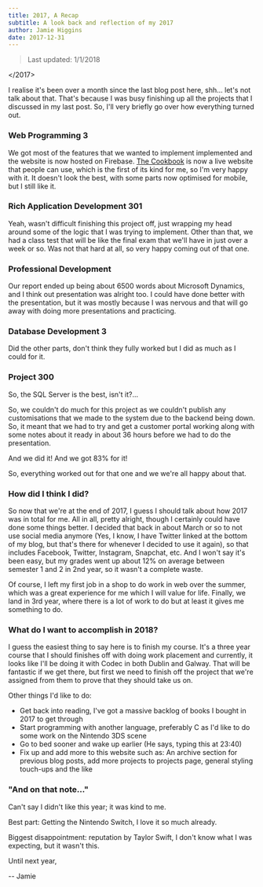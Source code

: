 ```yaml
---
title: 2017, A Recap
subtitle: A look back and reflection of my 2017
author: Jamie Higgins
date: 2017-12-31
---
```


> Last updated: 1/1/2018

</2017>

I realise it's been over a month since the last blog post here, shh... let's not talk about that. That's because I was busy finishing up all the projects that I discussed in my last post. So, I'll very briefly go over how everything turned out.

### Web Programming 3

We got most of the features that we wanted to implement implemented and the website is now hosted on Firebase. [The Cookbook](https://the-cookbook.firebaseapp.com) is now a live website that people can use, which is the first of its kind for me, so I'm very happy with it. It doesn't look the best, with some parts now optimised for mobile, but I still like it.

### Rich Application Development 301

Yeah, wasn't difficult finishing this project off, just wrapping my head around some of the logic that I was trying to implement. Other than that, we had a class test that will be like the final exam that we'll have in just over a week or so. Was not that hard at all, so very happy coming out of that one.

### Professional Development

Our report ended up being about 6500 words about Microsoft Dynamics, and I think out presentation was alright too. I could have done better with the presentation, but it was mostly because I was nervous and that will go away with doing more presentations and practicing.

### Database Development 3

Did the other parts, don't think they fully worked but I did as much as I could for it.

### Project 300

So, the SQL Server is the best, isn't it?...

So, we couldn't do much for this project as we couldn't publish any customisations that we made to the system due to the backend being down. So, it meant that we had to try and get a customer portal working along with some notes about it ready in about 36 hours before we had to do the presentation.

And we did it! And we got 83% for it!

So, everything worked out for that one and we we're all happy about that.

### How did I think I did?

So now that we're at the end of 2017, I guess I should talk about how 2017 was in total for me. All in all, pretty alright, though I certainly could have done some things better. I decided that back in about March or so to not use social media anymore (Yes, I know, I have Twitter linked at the bottom of my blog, but that's there for whenever I decided to use it again), so that includes Facebook, Twitter, Instagram, Snapchat, etc. And I won't say it's been easy, but my grades went up about 12% on average between semester 1 and 2 in 2nd year, so it wasn't a complete waste.

Of course, I left my first job in a shop to do work in web over the summer, which was a great experience for me which I will value for life. Finally, we land in 3rd year, where there is a lot of work to do but at least it gives me something to do.

### What do I want to accomplish in 2018?

I guess the easiest thing to say here is to finish my course. It's a three year course that I should finishes off with doing work placement and currently, it looks like I'll be doing it with Codec in both Dublin and Galway. That will be fantastic if we get there, but first we need to finish off the project that we're assigned from them to prove that they should take us on.

Other things I'd like to do:
* Get back into reading, I've got a massive backlog of books I bought in 2017 to get through
* Start programming with another language, preferably C as I'd like to do some work on the Nintendo 3DS scene
* Go to bed sooner and wake up earlier (He says, typing this at 23:40)
* Fix up and add more to this website such as: An archive section for previous blog posts, add more projects to projects page, general styling touch-ups and the like

### "And on that note..."

Can't say I didn't like this year; it was kind to me.

Best part: Getting the Nintendo Switch, I love it so much already.

Biggest disappointment: reputation by Taylor Swift, I don't know what I was expecting, but it wasn't this.

Until next year,

-- Jamie